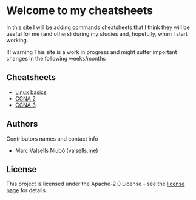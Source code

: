 # Welcome to my cheatsheets

In this site I will be adding commands cheatsheets that I think they will be useful for me (and others) during my studies and, hopefully, when I start working.

!!! warning
    This site is a work in progress and might suffer important changes in the following weeks/months


## Cheatsheets

- [Linux basics](/linux/basic)
- [CCNA 2](/networking/CCNA2/)
- [CCNA 3](networking/CCNA2/)

## Authors

Contributors names and contact info

* Marc Valsells Niubó ([valsells.me](https://valsells.me/))


## License

This project is licensed under the Apache-2.0 License - see the [license page](/license) for details.
